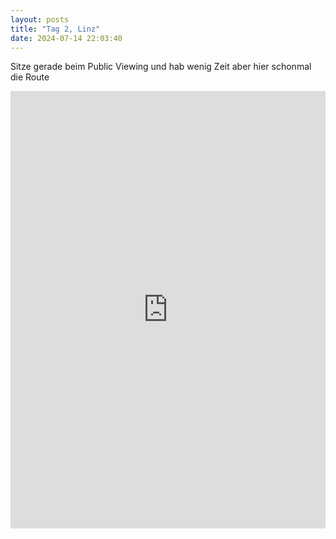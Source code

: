 ```yaml
---
layout: posts
title: "Tag 2, Linz"
date: 2024-07-14 22:03:40
---
```

Sitze gerade beim Public Viewing und hab wenig Zeit aber hier schonmal die Route
<iframe src="https://www.komoot.com/de-de/tour/1710007467/embed?share_token=axXadjBGZfGBt6462w2bIQq2otaGuyRvVAJ0VL6mKjPeYpYwoQ&profile=1" width="100%" height="700" frameborder="0" scrolling="no"></iframe>



